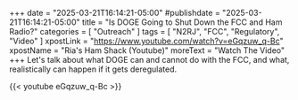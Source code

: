 +++
date = "2025-03-21T16:14:21-05:00"
#publishdate = "2025-03-21T16:14:21-05:00"
title = "Is DOGE Going to Shut Down the FCC and Ham Radio?"
categories = [ "Outreach" ]
tags = [ "N2RJ", "FCC", "Regulatory", "Video" ]
xpostLink = "https://www.youtube.com/watch?v=eGqzuw_q-Bc"
xpostName = "Ria's Ham Shack (Youtube)"
moreText = "Watch The Video"
+++
Let's talk about what DOGE can and cannot do with the FCC, and what,
realistically can happen if it gets deregulated.
<!--more-->

{{< youtube eGqzuw_q-Bc >}}
